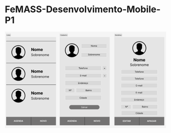# FeMASS-Desenvolvimento-Mobile-P1

<img src="https://github.com/daureo/FeMASS-Desenvolvimento-Mobile-P1/blob/main/AppMockup.png" />
